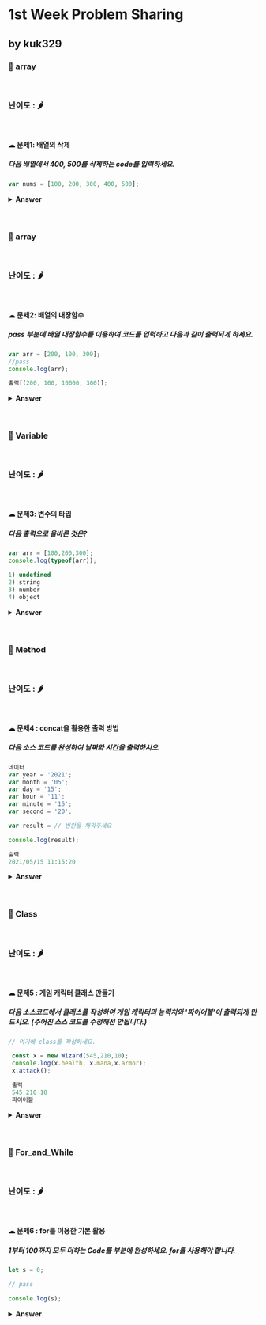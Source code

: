 # 1st Week Problem Sharing

## by kuk329

### 🎁 array

<br>

### 난이도 : 🌶

<br>

#### ☁︎ 문제1: 배열의 삭제

##### 다음 배열에서 400, 500를 삭제하는 code를 입력하세요.

```javascript
var nums = [100, 200, 300, 400, 500];
```

<details><summary><b>Answer</b></summary>
<p>

```javascript
const result=nums.splice(3,2);
console.log(nums); // [100,200,300]
console.log(result); // [400,500]

사용된 개념: splice()함수
splice() 메서드는 배열의 기존 요소를 삭제 또는 교체 또는 새 요소를 추가해서 배열의 내용을 변경한다.
첫번째 인자에는 변경할 값이 들어있는 인덱스 시작 번호를 넣어주고 ,
두번째 인자에는 삭제할 값의 갯수를 넣어준다. (option)
배열에 추가할 값이 있으면 그 값을 인자로 계속 넣어주면된다. (option)
반환값의 경우 제거한 요소를 담은 배열이 반환된다.


+ 추가
pop()을 이용하는 방법도 가능. 단 pop()은 배열의 가장 끝에있는 값부터 제거하기 때문에 두번 해줘야됨.
var nums = [100,200,300,400,500];
nums.pop(); // [100,200,300,400]
nums.pop(); // [100,200,300]

```

</p>
</details>

<br>
<br>

### 🎁 array

<br>

### 난이도 : 🌶

<br>

#### ☁︎ 문제2: 배열의 내장함수

##### pass 부분에 배열 내장함수를 이용하여 코드를 입력하고 다음과 같이 출력되게 하세요.

```javascript
var arr = [200, 100, 300];
//pass
console.log(arr);

출력[(200, 100, 10000, 300)];
```

<details><summary><b>Answer</b></summary>
<p>

```javascript
arr.splice(2, 0, 10000);
console.log(arr);

출력[(200, 100, 10000, 300)];
```

</p>
</details>

<br>
<br>

### 🎁 Variable

<br>

### 난이도 : 🌶

<br>

#### ☁︎ 문제3: 변수의 타입

##### 다음 출력으로 올바른 것은?

```javascript
var arr = [100,200,300];
console.log(typeof(arr));

1) undefined
2) string
3) number
4) object

```

<details><summary><b>Answer</b></summary>
<p>

```javascript
4) object

개념 :
자바스크립트에는 7개의 기본 타입과 object 타입이 있다.

기본타입
Boolean,Null,undefined,Number,String,Symbol

object 타입
컴퓨터 과학에서, 객체는 식별자로 참조할수 있는, 메모리에 있는 값이다.
배열(array)은 정수키를 가지는 일련의 값들을 표현하기 위한 object이다.

```

</p>
</details>

<br>
<br>

### 🎁 Method

<br>

### 난이도 : 🌶

<br>

#### ☁︎ 문제4 : concat을 활용한 출력 방법

##### 다음 소스 코드를 완성하여 날짜와 시간을 출력하시오.

```javascript
데이터
var year = '2021';
var month = '05';
var day = '15';
var hour = '11';
var minute = '15';
var second = '20';

var result = // 빈칸을 채워주세요

console.log(result);

출력
2021/05/15 11:15:20


```

<details><summary><b>Answer</b></summary>
<p>

```javascript


var result =  year.concat('/').concat(month).concat('/').concat(day).concat(' ').concat(hour).concat(':').concat(minute).concat(':').concat(second);

개념 :
concat() 메서드는 매개변수로 전달된 문자열을 메서드를 호출한 문자열에 붙여서 새로운 문자열을 반환한다.

```

</p>
</details>

<br>
<br>

### 🎁 Class

<br>

### 난이도 : 🌶

<br>

#### ☁︎ 문제5 : 게임 캐릭터 클래스 만들기

##### 다음 소스코드에서 클래스를 작성하여 게임 캐릭터의 능력치와 '파이어볼'이 출력되게 만드시오. (<b>주어진 소스 코드를 수정해선 안됩니다.</b>)

```javascript
// 여기에 class를 작성하세요.

 const x = new Wizard(545,210,10);
 console.log(x.health, x.mana,x.armor);
 x.attack();

 출력
 545 210 10
 파이어볼


```

<details><summary><b>Answer</b></summary>
<p>

```javascript

class Wizard{
    constructor(health,mana,armor){
        this.health = health;
        this.mana = mana;
        this.armor = armor;
    }
    attack(){
        console.log('파이어볼');
    }

}

개념 :
class
```

</p>
</details>

<br>
<br>

### 🎁 For_and_While

<br>

### 난이도 : 🌶

<br>

#### ☁︎ 문제6 : for를 이용한 기본 활용

##### 1부터 100까지 모두 더하는 Code를 <pass> 부분에 완성하세요. for를 사용해야 합니다.

```javascript
let s = 0;

// pass

console.log(s);
```

<details><summary><b>Answer</b></summary>
<p>

```javascript
for (let i = 1; i <= 100; i++) {
  s += i;
}

console.log(s); // 5050
```

</p>
</details>

<br>
<br>
